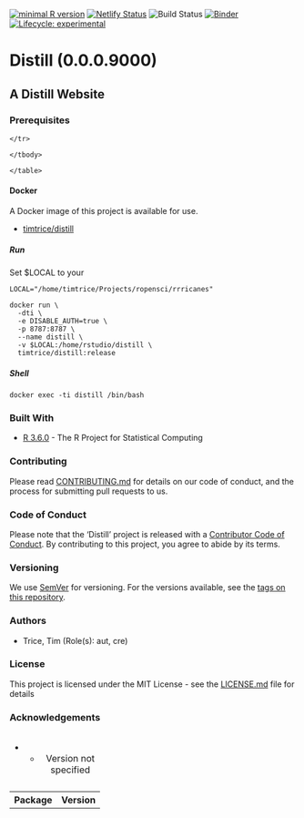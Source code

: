 
[![minimal R
version](https://img.shields.io/badge/R%3E%3D-3.6.0-6666ff.svg)](https://cran.r-project.org/)
[![Netlify
Status](https://api.netlify.com/api/v1/badges/b3a76bf0-ec22-487d-b567-7c2ea7ff4812/deploy-status)](https://app.netlify.com/sites/twitterapi/deploys)
![Build
Status](https://img.shields.io/travis/timtrice/distill/master.svg)
[![Binder](https://mybinder.org/badge_logo.svg)](https://mybinder.org/v2/gh/timtrice/distill/master?filepath=index.Rmd)
[![Lifecycle:
experimental](https://img.shields.io/badge/lifecycle-experimental-orange.svg)](https://www.tidyverse.org/lifecycle/#experimental)

# Distill (0.0.0.9000)

## A Distill Website

### Prerequisites

<table>

<caption>

  -   - Version not specified
        </caption>
        <thead>
        <tr>
        <th style="text-align:left;">
        Package
        </th>
        <th style="text-align:left;">
        Version
        </th>
        </tr>
        </thead>
        <tbody>
        <tr>
    
    </tr>
    
    </tbody>
    
    </table>

#### Docker

A Docker image of this project is available for
    use.

  - [timtrice/distill](https://cloud.docker.com/repository/docker/timtrice/distill)

##### Run

Set $LOCAL to your

    LOCAL="/home/timtrice/Projects/ropensci/rrricanes"
    
    docker run \
      -dti \
      -e DISABLE_AUTH=true \
      -p 8787:8787 \
      --name distill \
      -v $LOCAL:/home/rstudio/distill \
      timtrice/distill:release

##### Shell

    docker exec -ti distill /bin/bash

### Built With

  - [R 3.6.0](https://www.r-project.org/) - The R Project for
    Statistical Computing

### Contributing

Please read
[CONTRIBUTING.md](https://github.com/timtrice/distill/blob/master/.github/CONTRIBUTING.md)
for details on our code of conduct, and the process for submitting pull
requests to us.

### Code of Conduct

Please note that the ‘Distill’ project is released with a [Contributor
Code of Conduct](.github/CODE_OF_CONDUCT.md). By contributing to this
project, you agree to abide by its terms.

### Versioning

We use [SemVer](http://semver.org/) for versioning. For the versions
available, see the [tags on this
repository](https://github.com/timtrice/distill/tags).

### Authors

  - Trice, Tim (Role(s): aut, cre)

### License

This project is licensed under the MIT License - see the
[LICENSE.md](LICENSE.md) file for details

### Acknowledgements

